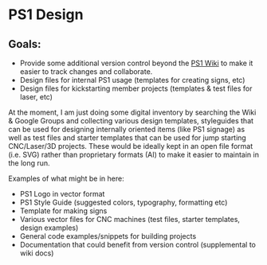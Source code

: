 # PS1 Design

## Goals:
- Provide some additional version control beyond the [PS1 Wiki](https://wiki.pumpingstationone.org) to make it easier to track changes and collaborate.
- Design files for internal PS1 usage (templates for creating signs, etc)
- Design files for kickstarting member projects (templates & test files for laser, etc)

At the moment, I am just doing some digital inventory by searching the Wiki & Google Groups and collecting various design templates, styleguides that can be used for designing internally oriented items (like PS1 signage) as well as test files and starter templates that can be used for jump starting CNC/Laser/3D projects. These would be ideally kept in an open file format (i.e. SVG) rather than proprietary formats (AI) to make it easier to maintain in the long run. 

Examples of what might be in here:
- PS1 Logo in vector format
- PS1 Style Guide (suggested colors, typography, formatting etc)
- Template for making signs
- Various vector files for CNC machines (test files, starter templates, design examples)
- General code examples/snippets for building projects
- Documentation that could benefit from version control (supplemental to wiki docs)
